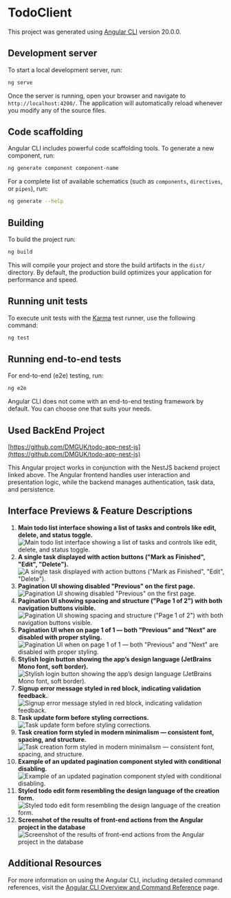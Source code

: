# TodoClient

This project was generated using [Angular CLI](https://github.com/angular/angular-cli) version 20.0.0.

## Development server

To start a local development server, run:

```bash
ng serve
```

Once the server is running, open your browser and navigate to `http://localhost:4200/`. The application will automatically reload whenever you modify any of the source files.

## Code scaffolding

Angular CLI includes powerful code scaffolding tools. To generate a new component, run:

```bash
ng generate component component-name
```

For a complete list of available schematics (such as `components`, `directives`, or `pipes`), run:

```bash
ng generate --help
```

## Building

To build the project run:

```bash
ng build
```

This will compile your project and store the build artifacts in the `dist/` directory. By default, the production build optimizes your application for performance and speed.

## Running unit tests

To execute unit tests with the [Karma](https://karma-runner.github.io) test runner, use the following command:

```bash
ng test
```

## Running end-to-end tests

For end-to-end (e2e) testing, run:

```bash
ng e2e
```

Angular CLI does not come with an end-to-end testing framework by default. You can choose one that suits your needs.

## Used BackEnd Project
[https://github.com/DMGUK/todo-app-nest-js](https://github.com/DMGUK/todo-app-nest-js)


This Angular project works in conjunction with the NestJS backend project linked above. The Angular frontend handles user interaction and presentation logic, while the backend manages authentication, task data, and persistence.

## Interface Previews & Feature Descriptions

1. **Main todo list interface showing a list of tasks and controls like edit, delete, and status toggle.**
![Main todo list interface showing a list of tasks and controls like edit, delete, and status toggle.](angular_readme_images/1.png)
2. **A single task displayed with action buttons ("Mark as Finished", "Edit", "Delete").**
![A single task displayed with action buttons ("Mark as Finished", "Edit", "Delete").](angular_readme_images/2.png) 
3. **Pagination UI showing disabled "Previous" on the first page.**
![Pagination UI showing disabled "Previous" on the first page.](angular_readme_images/3.png)
4. **Pagination UI showing spacing and structure ("Page 1 of 2") with both navigation buttons visible.** 
![Pagination UI showing spacing and structure ("Page 1 of 2") with both navigation buttons visible.](angular_readme_images/4.png)
5. **Pagination UI when on page 1 of 1 — both "Previous" and "Next" are disabled with proper styling.**
![Pagination UI when on page 1 of 1 — both "Previous" and "Next" are disabled with proper styling.](angular_readme_images/5.png)
6. **Stylish login button showing the app’s design language (JetBrains Mono font, soft border).**
![Stylish login button showing the app’s design language (JetBrains Mono font, soft border).](angular_readme_images/6.png)
7. **Signup error message styled in red block, indicating validation feedback.** 
![Signup error message styled in red block, indicating validation feedback.](angular_readme_images/7.png)
8. **Task update form before styling corrections.**
![Task update form before styling corrections.](angular_readme_images/8.png)
9. **Task creation form styled in modern minimalism — consistent font, spacing, and structure.**
![Task creation form styled in modern minimalism — consistent font, spacing, and structure.](angular_readme_images/9.png)
10. **Example of an updated pagination component styled with conditional disabling.**
![Example of an updated pagination component styled with conditional disabling.](angular_readme_images/10.png)
11. **Styled todo edit form resembling the design language of the creation form.**
![Styled todo edit form resembling the design language of the creation form.](angular_readme_images/11.png)
12. **Screenshot of the results of front-end actions from the Angular project in the database**
![Screenshot of the results of front-end actions from the Angular project in the database](angular_readme_images/12.png)

## Additional Resources

For more information on using the Angular CLI, including detailed command references, visit the [Angular CLI Overview and Command Reference](https://angular.dev/tools/cli) page.
